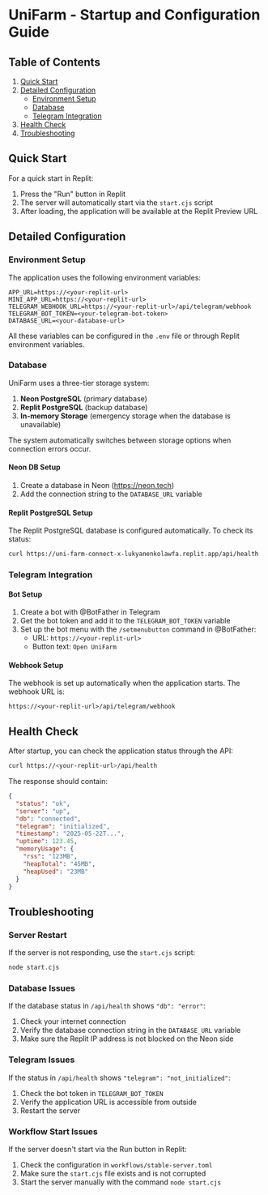 # UniFarm - Startup and Configuration Guide

## Table of Contents
1. [Quick Start](#quick-start)
2. [Detailed Configuration](#detailed-configuration)
   - [Environment Setup](#environment-setup)
   - [Database](#database)
   - [Telegram Integration](#telegram-integration)
3. [Health Check](#health-check)
4. [Troubleshooting](#troubleshooting)

## Quick Start

For a quick start in Replit:

1. Press the "Run" button in Replit
2. The server will automatically start via the `start.cjs` script
3. After loading, the application will be available at the Replit Preview URL

## Detailed Configuration

### Environment Setup

The application uses the following environment variables:

```
APP_URL=https://<your-replit-url>
MINI_APP_URL=https://<your-replit-url>
TELEGRAM_WEBHOOK_URL=https://<your-replit-url>/api/telegram/webhook
TELEGRAM_BOT_TOKEN=<your-telegram-bot-token>
DATABASE_URL=<your-database-url>
```

All these variables can be configured in the `.env` file or through Replit environment variables.

### Database

UniFarm uses a three-tier storage system:

1. **Neon PostgreSQL** (primary database)
2. **Replit PostgreSQL** (backup database)
3. **In-memory Storage** (emergency storage when the database is unavailable)

The system automatically switches between storage options when connection errors occur.

#### Neon DB Setup

1. Create a database in Neon (https://neon.tech)
2. Add the connection string to the `DATABASE_URL` variable

#### Replit PostgreSQL Setup

The Replit PostgreSQL database is configured automatically. To check its status:

```bash
curl https://uni-farm-connect-x-lukyanenkolawfa.replit.app/api/health
```

### Telegram Integration

#### Bot Setup

1. Create a bot with @BotFather in Telegram
2. Get the bot token and add it to the `TELEGRAM_BOT_TOKEN` variable
3. Set up the bot menu with the `/setmenubutton` command in @BotFather:
   - URL: `https://<your-replit-url>`
   - Button text: `Open UniFarm`

#### Webhook Setup

The webhook is set up automatically when the application starts. The webhook URL is:
```
https://<your-replit-url>/api/telegram/webhook
```

## Health Check

After startup, you can check the application status through the API:

```bash
curl https://<your-replit-url>/api/health
```

The response should contain:
```json
{
  "status": "ok",
  "server": "up",
  "db": "connected", 
  "telegram": "initialized",
  "timestamp": "2025-05-22T...",
  "uptime": 123.45,
  "memoryUsage": {
    "rss": "123MB",
    "heapTotal": "45MB",
    "heapUsed": "23MB"
  }
}
```

## Troubleshooting

### Server Restart

If the server is not responding, use the `start.cjs` script:

```bash
node start.cjs
```

### Database Issues

If the database status in `/api/health` shows `"db": "error"`:

1. Check your internet connection
2. Verify the database connection string in the `DATABASE_URL` variable
3. Make sure the Replit IP address is not blocked on the Neon side

### Telegram Issues

If the status in `/api/health` shows `"telegram": "not_initialized"`:

1. Check the bot token in `TELEGRAM_BOT_TOKEN`
2. Verify the application URL is accessible from outside
3. Restart the server

### Workflow Start Issues

If the server doesn't start via the Run button in Replit:

1. Check the configuration in `workflows/stable-server.toml`
2. Make sure the `start.cjs` file exists and is not corrupted
3. Start the server manually with the command `node start.cjs`